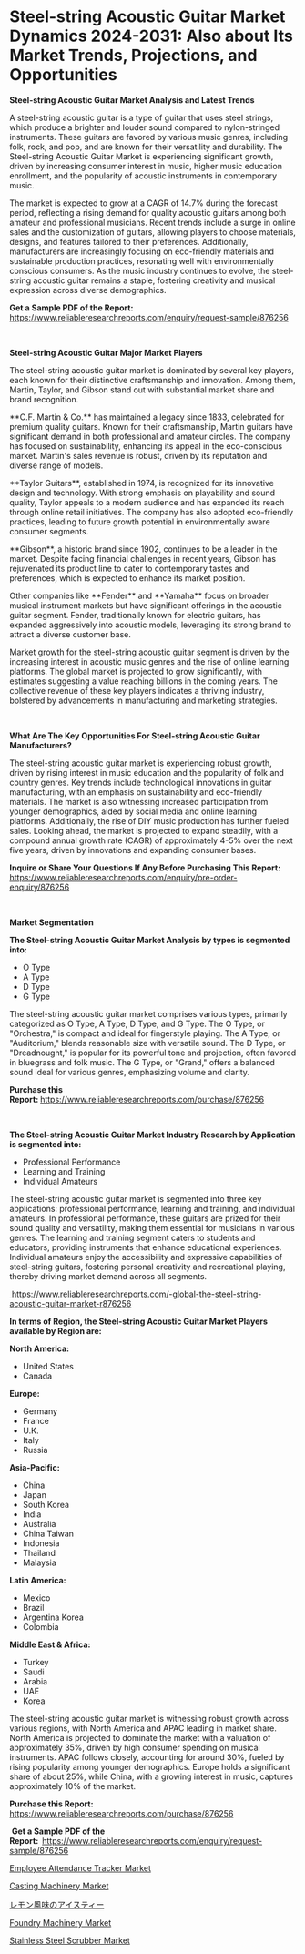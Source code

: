 <p><h1>Steel-string Acoustic Guitar Market Dynamics 2024-2031: Also about Its Market Trends, Projections, and Opportunities</h1></p><p><strong>Steel-string Acoustic Guitar Market Analysis and Latest Trends</strong></p>
<p><p>A steel-string acoustic guitar is a type of guitar that uses steel strings, which produce a brighter and louder sound compared to nylon-stringed instruments. These guitars are favored by various music genres, including folk, rock, and pop, and are known for their versatility and durability. The Steel-string Acoustic Guitar Market is experiencing significant growth, driven by increasing consumer interest in music, higher music education enrollment, and the popularity of acoustic instruments in contemporary music.</p><p>The market is expected to grow at a CAGR of 14.7% during the forecast period, reflecting a rising demand for quality acoustic guitars among both amateur and professional musicians. Recent trends include a surge in online sales and the customization of guitars, allowing players to choose materials, designs, and features tailored to their preferences. Additionally, manufacturers are increasingly focusing on eco-friendly materials and sustainable production practices, resonating well with environmentally conscious consumers. As the music industry continues to evolve, the steel-string acoustic guitar remains a staple, fostering creativity and musical expression across diverse demographics.</p></p>
<p><strong>Get a Sample PDF of the Report:&nbsp;</strong> <a href="https://www.reliableresearchreports.com/enquiry/request-sample/876256">https://www.reliableresearchreports.com/enquiry/request-sample/876256</a></p>
<p>&nbsp;</p>
<p><strong>Steel-string Acoustic Guitar Major Market Players</strong></p>
<p><p>The steel-string acoustic guitar market is dominated by several key players, each known for their distinctive craftsmanship and innovation. Among them, Martin, Taylor, and Gibson stand out with substantial market share and brand recognition.</p><p>**C.F. Martin & Co.** has maintained a legacy since 1833, celebrated for premium quality guitars. Known for their craftsmanship, Martin guitars have significant demand in both professional and amateur circles. The company has focused on sustainability, enhancing its appeal in the eco-conscious market. Martin's sales revenue is robust, driven by its reputation and diverse range of models.</p><p>**Taylor Guitars**, established in 1974, is recognized for its innovative design and technology. With strong emphasis on playability and sound quality, Taylor appeals to a modern audience and has expanded its reach through online retail initiatives. The company has also adopted eco-friendly practices, leading to future growth potential in environmentally aware consumer segments.</p><p>**Gibson**, a historic brand since 1902, continues to be a leader in the market. Despite facing financial challenges in recent years, Gibson has rejuvenated its product line to cater to contemporary tastes and preferences, which is expected to enhance its market position. </p><p>Other companies like **Fender** and **Yamaha** focus on broader musical instrument markets but have significant offerings in the acoustic guitar segment. Fender, traditionally known for electric guitars, has expanded aggressively into acoustic models, leveraging its strong brand to attract a diverse customer base. </p><p>Market growth for the steel-string acoustic guitar segment is driven by the increasing interest in acoustic music genres and the rise of online learning platforms. The global market is projected to grow significantly, with estimates suggesting a value reaching billions in the coming years. The collective revenue of these key players indicates a thriving industry, bolstered by advancements in manufacturing and marketing strategies.</p></p>
<p>&nbsp;</p>
<p><strong>What Are The Key Opportunities For Steel-string Acoustic Guitar Manufacturers?</strong></p>
<p><p>The steel-string acoustic guitar market is experiencing robust growth, driven by rising interest in music education and the popularity of folk and country genres. Key trends include technological innovations in guitar manufacturing, with an emphasis on sustainability and eco-friendly materials. The market is also witnessing increased participation from younger demographics, aided by social media and online learning platforms. Additionally, the rise of DIY music production has further fueled sales. Looking ahead, the market is projected to expand steadily, with a compound annual growth rate (CAGR) of approximately 4-5% over the next five years, driven by innovations and expanding consumer bases.</p></p>
<p><strong>Inquire or Share Your Questions If Any Before Purchasing This Report:</strong> <a href="https://www.reliableresearchreports.com/enquiry/pre-order-enquiry/876256">https://www.reliableresearchreports.com/enquiry/pre-order-enquiry/876256</a></p>
<p>&nbsp;</p>
<p><strong>Market Segmentation</strong></p>
<p><strong>The Steel-string Acoustic Guitar Market Analysis by types is segmented into:</strong></p>
<p><ul><li>O Type</li><li>A Type</li><li>D Type</li><li>G Type</li></ul></p>
<p><p>The steel-string acoustic guitar market comprises various types, primarily categorized as O Type, A Type, D Type, and G Type. The O Type, or "Orchestra," is compact and ideal for fingerstyle playing. The A Type, or "Auditorium," blends reasonable size with versatile sound. The D Type, or "Dreadnought," is popular for its powerful tone and projection, often favored in bluegrass and folk music. The G Type, or "Grand," offers a balanced sound ideal for various genres, emphasizing volume and clarity.</p></p>
<p><strong>Purchase this Report:&nbsp;</strong><a href="https://www.reliableresearchreports.com/purchase/876256">https://www.reliableresearchreports.com/purchase/876256</a></p>
<p>&nbsp;</p>
<p><strong>The Steel-string Acoustic Guitar Market Industry Research by Application is segmented into:</strong></p>
<p><ul><li>Professional Performance</li><li>Learning and Training</li><li>Individual Amateurs</li></ul></p>
<p><p>The steel-string acoustic guitar market is segmented into three key applications: professional performance, learning and training, and individual amateurs. In professional performance, these guitars are prized for their sound quality and versatility, making them essential for musicians in various genres. The learning and training segment caters to students and educators, providing instruments that enhance educational experiences. Individual amateurs enjoy the accessibility and expressive capabilities of steel-string guitars, fostering personal creativity and recreational playing, thereby driving market demand across all segments.</p></p>
<p><a href="https://www.reliableresearchreports.com/-global-the-steel-string-acoustic-guitar-market-r876256">&nbsp;https://www.reliableresearchreports.com/-global-the-steel-string-acoustic-guitar-market-r876256</a></p>
<p><strong>In terms of Region, the Steel-string Acoustic Guitar Market Players available by Region are:</strong></p>
<p>
    <p> <strong> North America: </strong>
        <ul>
            <li>United States</li>
            <li>Canada</li>
        </ul>
        </p> 
    <p> <strong> Europe: </strong>
        <ul>
            <li>Germany</li>
            <li>France</li>
            <li>U.K.</li>
            <li>Italy</li>
            <li>Russia</li>
        </ul>
        </p> 
    <p> <strong> Asia-Pacific: </strong>
        <ul>
            <li>China</li>
            <li>Japan</li>
            <li>South Korea</li>
            <li>India</li>
            <li>Australia</li>
            <li>China Taiwan</li>
            <li>Indonesia</li>
            <li>Thailand</li>
            <li>Malaysia</li>
        </ul>
        </p> 
    <p> <strong> Latin America: </strong>
        <ul>
            <li>Mexico</li>
            <li>Brazil</li>
            <li>Argentina Korea</li>
            <li>Colombia</li>
        </ul>
        </p> 
    <p> <strong> Middle East & Africa: </strong>
        <ul>
            <li>Turkey</li>
            <li>Saudi</li>
            <li>Arabia</li>
            <li>UAE</li>
            <li>Korea</li>
        </ul>
    </p>
    </p>
<p><p>The steel-string acoustic guitar market is witnessing robust growth across various regions, with North America and APAC leading in market share. North America is projected to dominate the market with a valuation of approximately 35%, driven by high consumer spending on musical instruments. APAC follows closely, accounting for around 30%, fueled by rising popularity among younger demographics. Europe holds a significant share of about 25%, while China, with a growing interest in music, captures approximately 10% of the market.</p></p>
<p><strong>Purchase this Report: </strong><a href="https://www.reliableresearchreports.com/purchase/876256">https://www.reliableresearchreports.com/purchase/876256</a></p>
<p>&nbsp;<strong>Get a Sample PDF of the Report:&nbsp;&nbsp;</strong><a href="https://www.reliableresearchreports.com/enquiry/request-sample/876256">https://www.reliableresearchreports.com/enquiry/request-sample/876256</a></p>
<p><strong></strong></p>
<p><p><a href="https://www.linkedin.com/pulse/unlocking-growth-potential-market-strategic-analysis-employee-atw6f?trackingId=IUBwaioJQ4GZYubih6NNqA%3D%3D">Employee Attendance Tracker Market</a></p><p><a href="https://medium.com/@ramonitadvp8p/what-is-casting-machinery-market-32491e350830">Casting Machinery Market</a></p><p><a href="https://medium.com/@mares423/lemon-flavored-iced-tea-market-%E3%81%AF-%E3%82%B3%E3%82%B9%E3%83%88%E7%AE%A1%E7%90%86%E3%81%A8%E5%8A%B9%E7%8E%87%E5%90%91%E4%B8%8A%E3%82%92%E5%84%AA%E5%85%88%E3%81%97%E3%81%BE%E3%81%99-%E3%81%95%E3%82%89%E3%81%AB-%E5%A0%B1%E5%91%8A%E6%9B%B8%E3%81%AF%E5%B8%82%E5%A0%B4%E3%81%AE%E9%9C%80%E8%A6%81%E9%9D%A2%E3%81%A8%E4%BE%9B%E7%B5%A6%E9%9D%A2%E3%81%AE%E4%B8%A1%E6%96%B9%E3%82%92%E3%82%AB%E3%83%90%E3%83%BC%E3%81%97%E3%81%A6%E3%81%84%E3%81%BE%E3%81%99-lemon-flavored-656f237f6a10">レモン風味のアイスティー</a></p><p><a href="https://medium.com/@ramonitadvp8p/the-foundry-machinery-market-is-anticipated-to-experience-significant-growth-with-a-projected-3481a1b8d121">Foundry Machinery Market</a></p><p><a href="https://github.com/jordond5lezama/Market-Research-Report-List-1/blob/main/stainless-steel-scrubber-market.md">Stainless Steel Scrubber Market</a></p></p>